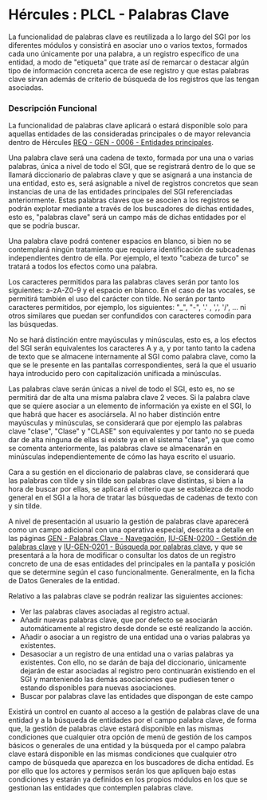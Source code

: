 # Hércules : PLCL \- Palabras Clave



La funcionalidad de palabras clave es reutilizada a lo largo del SGI por los diferentes módulos y consistirá en asociar uno o varios textos, formados cada uno únicamente por una palabra, a un registro específico de una entidad, a modo de "etiqueta" que trate así de remarcar o destacar algún tipo de información concreta acerca de ese registro y que estas palabras clave sirvan además de criterio de búsqueda de los registros que las tengan asociadas.

### Descripción Funcional

La funcionalidad de palabras clave aplicará o estará disponible solo para aquellas entidades de las consideradas principales o de mayor relevancia dentro de Hércules [REQ \- GEN \- 0006 \- Entidades principales](https://confluence.um.es/confluence/pages/createpage.action?spaceKey=HERCULES&title=REQ+-+GEN+-+0006+-+Entidades+principales&linkCreation=true&fromPageId=597853849 "/confluence/pages/createpage.action?spaceKey=HERCULES&title=REQ+-+GEN+-+0006+-+Entidades+principales&linkCreation=true&fromPageId=597853849").

Una palabra clave será una cadena de texto, formada por una una o varias palabras, única a nivel de todo el SGI, que se registrará dentro de lo que se llamará diccionario de palabras clave y que se asignará a una instancia de una entidad, esto es, será asignable a nivel de registros concretos que sean instancias de una de las entidades principales del SGI referenciadas anteriormente. Estas palabras claves que se asocien a los registros se podrán explotar mediante a través de los buscadores de dichas entidades, esto es, "palabras clave" será un campo más de dichas entidades por el que se podría buscar.

Una palabra clave podrá contener espacios en blanco, si bien no se contemplará ningún tratamiento que requiera identificación de subcadenas independientes dentro de ella. Por ejemplo, el texto "cabeza de turco" se tratará a todos los efectos como una palabra.

Los caracteres permitidos para las palabras claves serán por tanto los siguientes: a\-zA\-Z0\-9 y el espacio en blanco. En el caso de las vocales, se permitirá también el uso del carácter con tilde. No serán por tanto caracteres permitidos, por ejemplo, los siguientes: "\_", "\-", '.' , ',', '/', ... ni otros similares que puedan ser confundidos con caracteres comodín para las búsquedas.

No se hará distinción entre mayúsculas y minúsculas, esto es, a los efectos del SGI serán equivalentes los caracteres A y a, y por tanto tanto la cadena de texto que se almacene internamente al SGI como palabra clave, como la que se le presente en las pantallas correspondientes, será la que el usuario haya introducido pero con capitalización unificada a minúsculas.  


Las palabras clave serán únicas a nivel de todo el SGI, esto es, no se permitirá dar de alta una misma palabra clave 2 veces. Si la palabra clave que se quiere asociar a un elemento de información ya existe en el SGI, lo que habrá que hacer es asociársela. Al no haber distinción entre mayúsculas y minúsculas, se considerará que por ejemplo las palabras clave "clase", "Clase" y "CLASE" son equivalentes y por tanto no se pueda dar de alta ninguna de ellas si existe ya en el sistema "clase", ya que como se comenta anteriormente, las palabras clave se almacenarán en minúsculas independientemente de cómo las haya escrito el usuario. 

Cara a su gestión en el diccionario de palabras clave, se considerará que las palabras con tilde y sin tilde son palabras clave distintas, si bien a la hora de buscar por ellas, se aplicará el criterio que se establezca de modo general en el SGI a la hora de tratar las búsquedas de cadenas de texto con y sin tilde.  


A nivel de presentación al usuario la gestión de palabras clave aparecerá como un campo adicional con una operativa especial, descrita a detalle en las páginas [GEN \- Palabras Clave \- Navegación](/hercules/sgi-sistema-de-gestion-de-investigacion/requisitos-y-analisis-funcional/analisis-funcional-sgi-hercules/gen-aspectos-generales/plcl-palabras-clave/gen-palabras-clave-navegacion.md "/hercules/sgi-sistema-de-gestion-de-investigacion/requisitos-y-analisis-funcional/analisis-funcional-sgi-hercules/gen-aspectos-generales/plcl-palabras-clave/gen-palabras-clave-navegacion.md"), [IU\-GEN\-0200 \- Gestión de palabras clave](/hercules/sgi-sistema-de-gestion-de-investigacion/requisitos-y-analisis-funcional/analisis-funcional-sgi-hercules/gen-aspectos-generales/plcl-palabras-clave/gen-palabras-clave-interfaz-de-usuario/iu-gen-0200-gestion-de-palabras-clave.md "/hercules/sgi-sistema-de-gestion-de-investigacion/requisitos-y-analisis-funcional/analisis-funcional-sgi-hercules/gen-aspectos-generales/plcl-palabras-clave/gen-palabras-clave-interfaz-de-usuario/iu-gen-0200-gestion-de-palabras-clave.md") y [IU\-GEN\-0201 \- Búsqueda por palabras clave](/hercules/sgi-sistema-de-gestion-de-investigacion/requisitos-y-analisis-funcional/analisis-funcional-sgi-hercules/gen-aspectos-generales/plcl-palabras-clave/gen-palabras-clave-interfaz-de-usuario/iu-gen-0201-busqueda-por-palabras-clave.md "/hercules/sgi-sistema-de-gestion-de-investigacion/requisitos-y-analisis-funcional/analisis-funcional-sgi-hercules/gen-aspectos-generales/plcl-palabras-clave/gen-palabras-clave-interfaz-de-usuario/iu-gen-0201-busqueda-por-palabras-clave.md"), y que se presentará a la hora de modificar o consultar los datos de un registro concreto de una de esas entidades del principales en la pantalla y posición que se determine según el caso funcionalmente. Generalmente, en la ficha de Datos Generales de la entidad.

Relativo a las palabras clave se podrán realizar las siguientes acciones:

* Ver las palabras claves asociadas al registro actual.
* Añadir nuevas palabras clave, que por defecto se asociarán automáticamente al registro desde donde se esté realizando la acción.
* Añadir o asociar a un registro de una entidad una o varias palabras ya existentes.
* Desasociar a un registro de una entidad una o varias palabras ya existentes. Con ello, no se darán de baja del diccionario, únicamente dejarán de estar asociadas al registro pero continuarán existiendo en el SGI y manteniendo las demás asociaciones que pudiesen tener o estando disponibles para nuevas asociaciones.
* Buscar por palabras clave las entidades que dispongan de este campo

Existirá un control en cuanto al acceso a la gestión de palabras clave de una entidad y a la búsqueda de entidades por el campo palabra clave, de forma que, la gestión de palabras clave estará disponible en las mismas condiciones que cualquier otra opción de menú de gestión de los campos básicos o generales de una entidad y la búsqueda por el campo palabra clave estará disponible en las mismas condiciones que cualquier otro campo de búsqueda que aparezca en los buscadores de dicha entidad. Es por ello que los actores y permisos serán los que apliquen bajo estas condiciones y estarán ya definidos en los propios módulos en los que se gestionan las entidades que contemplen palabras clave.  





